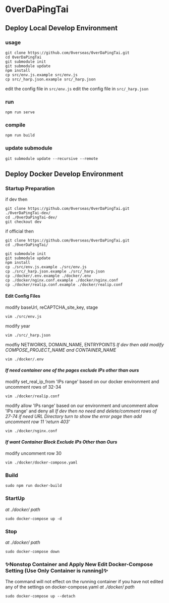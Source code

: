 # 0verDaPingTai

## Deploy Local Develop Environment
### usage
```
git clone https://github.com/0verseas/0verDaPingTai.git
cd 0verDaPingTai
git submodule init
git submodule update
npm install
cp src/env.js.example src/env.js
cp src/_harp.json.example src/_harp.json
```
edit the config file in ``src/env.js``
edit the config file in ``src/_harp.json``

### run
```
npm run serve
```

### compile
```
npm run build
```

### update submodule
```
git submodule update --recursive --remote
```

## Deploy Docker Develop Environment
### Startup Preparation
if dev then
```
git clone https://github.com/0verseas/0verDaPingTai.git ./0verDaPingTai-dev/
cd ./0verDaPingTai-dev/
git checkout dev
```
if official then
```
git clone https://github.com/0verseas/0verDaPingTai.git
cd ./0verDaPingTai/
```

```
git submodule init
git submodule update
npm install
cp ./src/env.js.example ./src/env.js
cp ./src/_harp.json.example ./src/_harp.json
cp ./docker/.env.example ./docker/.env
cp ./docker/nginx.conf.example ./docker/nginx.conf
cp ./docker/realip.conf.example ./docker/realip.conf
```
#### Edit Config Files
modify baseUrl, reCAPTCHA_site_key, stage
```
vim ./src/env.js
```
modify year
```
vim ./src/_harp.json
```
modfiy NETWORKS, DOMAIN_NAME, ENTRYPOINTS
*If dev then add modify COMPOSE_PROJECT_NAME and CONTAINER_NAME*
```
vim ./docker/.env
```
#### *If need container one of the pages exclude IPs other than ours*
modify set_real_ip_from 'IPs range' based on our docker environment and uncomment rows of 32-34
```
vim ./docker/realip.conf
```
modify allow 'IPs range' based on our environment and uncomment allow 'IPs range' and deny all
*If dev then no need and delete/comment rows of 27-74*
*if need URL Directory turn to show the error page then add uncomment row 11 'return 403'*
```
vim ./docker/nginx.conf
```
#### *If want Container Block Exclude IPs Other than Ours*
modify uncomment row 30
```
vim ./docker/docker-compose.yaml
```
### Build
```
sudo npm run docker-build
```
### StartUp
*at ./docker/ path*
```
sudo docker-compose up -d
```
### Stop
*at ./docker/ path*
```
sudo docker-compose down
```
### ✨Nonstop Container and Apply New Edit Docker-Compose Setting (Use Only Container is running)✨
The command will not effect on the running container if you have not edited any of the settings on docker-compose.yaml
*at ./docker/ path*
```
sudo docker-compose up --detach
```